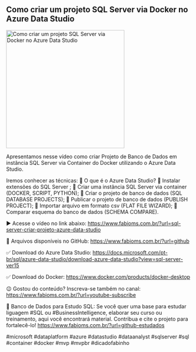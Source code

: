 ## Como criar um projeto SQL Server via Docker no Azure Data Studio

<img src="https://fabioms.com.br//uploads/youtube/Slide39.png" alt="Como criar um projeto SQL Server via Docker no Azure Data Studio" title="SQL Server" width="320"/>

Apresentamos nesse vídeo como criar Projeto de Banco de Dados em instância SQL Server via Container do Docker utilizando o Azure Data Studio.

Iremos conhecer as técnicas:
🔹 O que é o Azure Data Studio?
🔹 Instalar extensões do SQL Server ;
🔹 Criar uma instância SQL Server via container (DOCKER, SCRIPT, PYTHON);
🔹 Criar o projeto de banco de dados (SQL DATABASE PROJECTS);
🔹 Publicar o projeto de banco de dados (PUBLISH PROJECT);
🔹 Importar arquivo em formato csv (FLAT FILE WIZARD);
🔹 Comparar esquema do banco de dados (SCHEMA COMPARE).

▶️ Acesse o vídeo no link abaixo:
https://www.fabioms.com.br/?url=sql-server-criar-projeto-azure-data-studio

📁 Arquivos disponíveis no GitHub:
https://www.fabioms.com.br/?url=github

✅ Download do Azure Data Studio:
https://docs.microsoft.com/pt-br/sql/azure-data-studio/download-azure-data-studio?view=sql-server-ver15

✅ Download do Docker:
https://www.docker.com/products/docker-desktop

😉 Gostou do conteúdo? Inscreva-se também no canal:
https://www.fabioms.com.br/?url=youtube-subscribe 

🎁 Banco de Dados para Estudo SQL:
Se você quer uma base para estudar liguagem #SQL ou #BusinessIntelligence, elaborar seu curso ou treinamento, aqui você encontrará material. 
Contribua e cite o projeto para fortalecê-lo!
https://www.fabioms.com.br/?url=github-estudados

#microsoft #dataplatform #azure #datastudio #dataanalyst #sqlserver #sql #container #docker #mvp #mvpbr #dicadofabinho